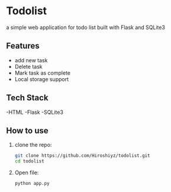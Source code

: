# Todolist

a simple web application for todo list built with Flask and SQLite3

## Features

- add new task
- Delete task
- Mark task as complete
- Local storage support

## Tech Stack

-HTML
-Flask
-SQLite3

## How to use

1. clone the repo:
   ```bash
   git clone https://github.com/Hiroshiyz/todolist.git
   cd todolist
   ```
2. Open file:
   ```bash
   python app.py
   ```

